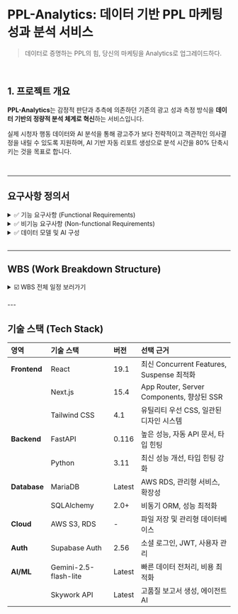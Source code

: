 # PPL-Analytics: 데이터 기반 PPL 마케팅 성과 분석 서비스

> 데이터로 증명하는 PPL의 힘, 당신의 마케팅을 Analytics로 업그레이드하다.

<br/>

## 1. 프로젝트 개요

**PPL-Analytics**는 감정적 판단과 추측에 의존하던 기존의 광고 성과 측정 방식을 **데이터 기반의 정량적 분석 체계로 혁신**하는 서비스입니다.

실제 시청자 행동 데이터와 AI 분석을 통해 광고주가 보다 전략적이고 객관적인 의사결정을 내릴 수 있도록 지원하며, AI 기반 자동 리포트 생성으로 분석 시간을 80% 단축시키는 것을 목표로 합니다.

<br/>

---

## 요구사항 정의서

<details>
  <summary> ✅ 기능 요구사항 (Functional Requirements) </summary>
  <br/>
  
  ### 🔹 2.1.1 사용자 인증 및 권한 관리 시스템
  * **소셜 로그인**: Supabase Auth 기반의 Google OAuth 2.0 연동을 통한 무마찰 인증
  * **세션 관리**: JWT 토큰 기반 세션 관리 및 자동 갱신
  * **권한 분리**: 역할 기반 접근 제어(RBAC) - 관리자/일반 사용자/게스트
  * **보안 정책**: 세션 만료 및 보안 정책 자동 적용

  ### 🔹 2.1.2 데이터 입력 및 파일 관리 시스템
  * **제품 정보 수집 폼**
    * **스마트 카테고리 분류**: 화장품, 식품, 패션 등 10개 주요 업종 분류
    * **동적 입력 필드**: 선택된 카테고리별 맞춤형 추가 정보 수집
    * **기간 설정**: 캠페인 및 분석 기간의 유연한 설정
    * **경쟁사 정보**: 벤치마크 대상 경쟁 제품/브랜드 지정 기능
  * **파일 처리 기능**
    * **멀티 포맷 지원**: PDF, DOCX, XLSX, CSV 파일 업로드
    * **보안 저장**: AWS S3를 통한 암호화 저장, 버전 관리, 백업 정책 적용

  ### 🔹 2.1.3 다차원 데이터 수집 및 전처리 엔진
  * **시청자 행동 데이터 분석**
    * **실시간 시청 패턴**: IPTV/OTT 플랫폼별 시청 시작/중단/재시청 분석
    * **인구통계학적 세분화**: 연령, 성별, 지역, 소득수준별 반응 차이 분석
    * **디지털 성향 분석**: OTT 친화도, 디지털 리터러시 수준별 PPL 반응도
    * **시청 환경 분석**: 개인/가족 시청, 시청 시간대별 주의집중도 측정
  * **PPL 성과 데이터 통합**
    * **다중 소스 연동**: 방송사, 소셜미디어, 검색 트렌드 데이터 연동
    * **경쟁사 벤치마킹**: 동일 업종 내 경쟁 제품 성과 비교
    * **ROI 정밀 계산**: 투입 비용 대비 매출 증가, 브랜드 인지도 상승 정량화
  * **데이터 품질 관리**
    * **이상치 탐지**: 통계적 방법을 통한 비정상 데이터 식별 및 처리
    * **결측값 처리**: 머신러닝 기반 결측값 대체 알고리즘 적용
    * **데이터 정규화**: 플랫폼간 측정 단위 통일화

  ### 🔹 2.1.4 AI 기반 보고서 생성 시스템
  * **프롬프트 오케스트레이션 아키텍처**
    * **카테고리별 전문화 프롬프트**: 화장품, 식품, 패션, 전자제품 등 카테고리별 특화 분석
  * **AI 모델 이중 구조**
    * **1차 (Gemini-2.5-flash-lite):** 원시 데이터 구조화, 프롬프트 전처리, 초기 인사이트 추출 (30초)
    * **2차 (Skywork API):** 다중 에이전트를 활용한 전략적 분석 및 최종 보고서 생성 (10-15분)
  * **8단계 보고서 생성 파이프라인**
    1.  요약 (Executive Summary)
    2.  시장 분석 (Market Analysis)
    3.  경쟁사 비교 (Competitive Analysis)
    4.  타겟 오디언스 분석 (Target Audience Analysis)
    5.  PPL 성과 분석 (PPL Performance Analysis)
    6.  ROI 및 비용 효율성 (ROI & Cost Effectiveness)
    7.  전략적 권고사항 (Strategic Recommendations)
    8.  향후 계획 (Future Planning)

  ### 🔹 2.1.5 인터랙티브 대시보드 및 시각화
  * **실시간 성과 모니터링**: KPI 대시보드, 드릴다운 분석, 다차원 비교 뷰, 미래 성과 예측
  * **고급 시각화 기능**: D3.js 기반 동적 차트, 히트맵, 워드클라우드, 트렌드라인

  ### 🔹 2.1.6 고급 내보내기 및 공유 시스템
  * **다중 포맷 지원**: PDF, PowerPoint, Excel 포맷으로 리포트 자동 생성
  * **웹 링크 공유**: 실시간 업데이트가 반영되는 웹 기반 리포트 공유
  
  ### 🔹 2.1.7 API 및 시스템 통합
  * **RESTful API 설계**
    * `/auth/*`: 로그인, 토큰 관리, 권한 검증
    * `/dashboard/*`: 시청자 데이터, PPL 성과 데이터 조회
    * `/analysis/*`: AI 분석 요청, 결과 조회
    * `/report/*`: 보고서 생성, 다운로드, 공유
  * **외부 시스템 연동**: 방송사, 소셜미디어, 검색 트렌드, 광고 플랫폼 API 연동

</details>

<details>
  <summary> ✅ 비기능 요구사항 (Non-functional Requirements) </summary>
  <br/>

  ### 🔹 2.2.1 보안 및 컴플라이언스
  * **데이터 보호**: AES-256 저장 암호화, TLS 1.3 전송 암호화
  * **데이터 거버넌스**: 데이터 생명주기 관리 및 자동 삭제 정책
  * **접근 제어**: 최소 권한 원칙(Principle of least privilege) 적용
  
  ### 🔹 2.2.2 성능 및 확장성
  * **성능 목표**
    * **API 응답 시간**: 3초 이내
    * **리포트 생성**: 5분 이내 완료 (복잡 분석 시 10분 이내)

</details>

<details>
  <summary> ✅ 데이터 모델 및 AI 구성 </summary>
  <br/>

  ### 🔹 2.3.1 데이터베이스 스키마 설계
  * **`fact_ppl_campaign`**: PPL 캠페인 팩트 테이블 (핵심 성과 지표)
  * **`iptv_user_profile`**: 시청자 프로필 테이블 (인구통계, 디지털 행동 특성)
  * **`drama_program_metadata`**: 프로그램별 상세 시청률 메타데이터
  * **`industry_benchmark`**: 업종별 벤치마크 테이블 (경쟁 분석 기준)
  * **`ppl_performance_history`**: PPL 성과 이력 테이블 (시계열 분석용)
  
  ### 🔹 2.3.2 AI 모델 아키텍처
  * **이중 AI 모델 전략**
    * **1차 모델 (Gemini-2.5-flash-lite)**: 데이터 전처리, 구조화, 초기 패턴 인식 담당. 빠른 속도와 비용 효율성 확보.
    * **2차 모델 (Skywork API)**: 1차 처리된 데이터를 바탕으로 다중 에이전트 협업을 통해 전략적 분석 및 최종 보고서 생성. 품질 보장.
  * **제품 카테고리별 프롬프트 오케스트레이션**: 화장품, 식품, 패션, 전자제품 등 각 카테고리 시장 특성에 맞는 맞춤형 프롬프트를 사용하여 분석의 깊이를 더함.

</details>

<br/>

---

## WBS (Work Breakdown Structure)
<details>
  <summary> ☑️ WBS 전체 일정 보러가기 </summary>
  <br/>
  
  <a href="./WBS.pdf" target="_blank"> 📂 WBS_일정.pdf </a>
  
  </details>

<br/>
---

## 기술 스택 (Tech Stack)

| 영역 | 기술 스택 | 버전 | 선택 근거 |
| :--- | :--- | :--- | :--- |
| **Frontend** | React | 19.1 | 최신 Concurrent Features, Suspense 최적화 |
| | Next.js | 15.4 | App Router, Server Components, 향상된 SSR |
| | Tailwind CSS | 4.1 | 유틸리티 우선 CSS, 일관된 디자인 시스템 |
| **Backend** | FastAPI | 0.116 | 높은 성능, 자동 API 문서, 타입 힌팅 |
| | Python | 3.11 | 최신 성능 개선, 타입 힌팅 강화 |
| **Database** | MariaDB | Latest | AWS RDS, 관리형 서비스, 확장성 |
| | SQLAlchemy | 2.0+ | 비동기 ORM, 성능 최적화 |
| **Cloud** | AWS S3, RDS | - | 파일 저장 및 관리형 데이터베이스 |
| **Auth** | Supabase Auth | 2.56 | 소셜 로그인, JWT, 사용자 관리 |
| **AI/ML** | Gemini-2.5-flash-lite | Latest | 빠른 데이터 전처리, 비용 최적화 |
| | Skywork API | Latest | 고품질 보고서 생성, 에이전트 AI |
